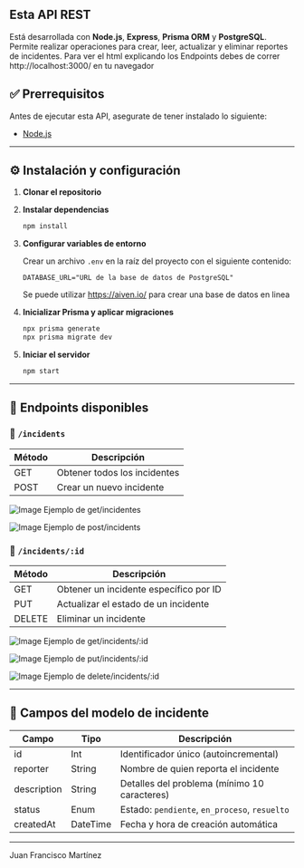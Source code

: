 Esta API REST 
---
Está desarrollada con **Node.js**, **Express**, **Prisma ORM** y **PostgreSQL**. Permite realizar operaciones para crear, leer, actualizar y eliminar reportes de incidentes. 
Para ver el html explicando los Endpoints debes de correr http://localhost:3000/ en tu navegador
## ✅ Prerrequisitos

Antes de ejecutar esta API, asegurate de tener instalado lo siguiente:

- [Node.js](https://nodejs.org/)


---

## ⚙️ Instalación y configuración

1. **Clonar el repositorio**

2. **Instalar dependencias**
   ```bash
   npm install
   ```

3. **Configurar variables de entorno**

   Crear un archivo `.env` en la raíz del proyecto con el siguiente contenido:

   ```env
   DATABASE_URL="URL de la base de datos de PostgreSQL"
   ```
   Se puede utilizar https://aiven.io/ para crear una base de datos en linea

4. **Inicializar Prisma y aplicar migraciones**
   ```bash
   npx prisma generate
   npx prisma migrate dev 
   ```

5. **Iniciar el servidor**
   ```bash
   npm start
   ```

---

## 🔁 Endpoints disponibles

### 📍 `/incidents`

| Método | Descripción                        |
|--------|------------------------------------|
| GET    | Obtener todos los incidentes       |
| POST   | Crear un nuevo incidente           |

![Image](https://github.com/user-attachments/assets/7fc04f59-2752-40dd-9e94-63d4f6d42428)
Ejemplo de get/incidentes

![Image](https://github.com/user-attachments/assets/7ef1f8d8-d1e5-4365-977f-dd03eda3239b)
Ejemplo de post/incidents

### 📍 `/incidents/:id`

| Método | Descripción                                 |
|--------|---------------------------------------------|
| GET    | Obtener un incidente específico por ID      |
| PUT    | Actualizar el estado de un incidente        |
| DELETE | Eliminar un incidente                       |

![Image](https://github.com/user-attachments/assets/8b324d49-c2bb-484a-9334-709d2195d54d)
Ejemplo de get/incidents/:id

![Image](https://github.com/user-attachments/assets/acee02cc-39f0-408c-a237-d90d1a0a617c)
Ejemplo de put/incidents/:id

![Image](https://github.com/user-attachments/assets/ef360f62-2249-452f-a4c7-3b814e8152d4)
Ejemplo de delete/incidents/:id

---

## 📌 Campos del modelo de incidente

| Campo       | Tipo       | Descripción                                  |
|-------------|------------|----------------------------------------------|
| id          | Int        | Identificador único (autoincremental)        |
| reporter    | String     | Nombre de quien reporta el incidente         |
| description | String     | Detalles del problema (mínimo 10 caracteres) |
| status      | Enum       | Estado: `pendiente`, `en_proceso`, `resuelto`|
| createdAt   | DateTime   | Fecha y hora de creación automática           |

---
Juan Francisco Martínez 
